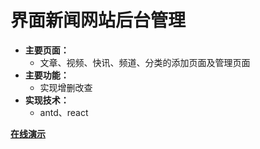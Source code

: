界面新闻网站后台管理
====
* **主要页面：**
  * 文章、视频、快讯、频道、分类的添加页面及管理页面
* **主要功能：**
  * 实现增删改查
* **实现技术：**
  * antd、react

**[在线演示](http://loisluo.com/admin)**
